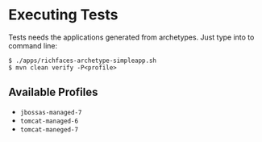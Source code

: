 Executing Tests
====================

Tests needs the applications generated from archetypes. Just type into to command line:
	
	$ ./apps/richfaces-archetype-simpleapp.sh
	$ mvn clean verify -P<profile>
	
Available Profiles
--------------------
 
 * `jbossas-managed-7`
 * `tomcat-managed-6`
 * `tomcat-maneged-7`